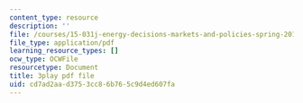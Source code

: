 ```yaml
---
content_type: resource
description: ''
file: /courses/15-031j-energy-decisions-markets-and-policies-spring-2012/cd7ad2aad3753cc86b765c9d4ed607fa_NmVdm5kqDvM.pdf
file_type: application/pdf
learning_resource_types: []
ocw_type: OCWFile
resourcetype: Document
title: 3play pdf file
uid: cd7ad2aa-d375-3cc8-6b76-5c9d4ed607fa
---
```

